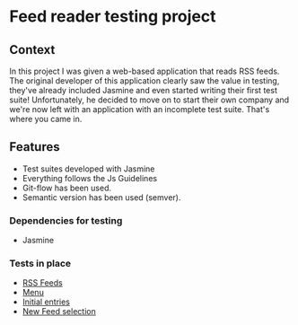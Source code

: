 # Feed reader testing project

## Context
In this project I was given a web-based application that reads RSS feeds. 
The original developer of this application clearly saw the value in testing, they've already included Jasmine and even started writing their first test suite! 
Unfortunately, he decided to move on to start their own company and we're now left with an application with an incomplete test suite. 
That's where you came in.

## Features
- Test suites developed with Jasmine 
- Everything follows the Js Guidelines
- Git-flow has been used.
- Semantic version has been used (semver).

### Dependencies for testing
- Jasmine

### Tests in place
- [RSS Feeds](https://github.com/KoolTheba/frontend-nanodegree-feedreader/issues/2)
- [Menu](https://github.com/KoolTheba/frontend-nanodegree-feedreader/issues/3)
- [Initial entries](https://github.com/KoolTheba/frontend-nanodegree-feedreader/issues/4)
- [New Feed selection](https://github.com/KoolTheba/frontend-nanodegree-feedreader/issues/5)
